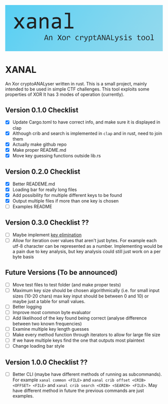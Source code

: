 ![xanal - an xor cryptoanalysis tool](img/banner.png)

# XANAL
An Xor cryptoANALyser written in rust. This is a small project, mainly intended to be used in simple CTF challenges. This tool exploits some properties of XOR  It has 3 modes of operation (currently). 

## Version 0.1.0 Checklist
- [x] Update Cargo.toml to have correct info, and make sure it is displayed in clap 
- [x] Although crib and search is implemented in `clap` and in rust, need to join them
- [x] Actually make github repo
- [x] Make proper README.md
- [x] Move key guessing functions outside lib.rs

## Version 0.2.0 Checklist
- [x] Better READEME.md
- [x] Loading bar for really long files
- [x] Add possibility for multiple different keys to be found
- [x] Output multiple files if more than one key is chosen
- [ ] Examples README

## Version 0.3.0 Checklist ??
- [ ] Maybe implement [key elimination](https://en.wikipedia.org/wiki/Vigen%C3%A8re_cipher#Key_elimination)
- [ ] Allow for iteration over values that aren't just bytes. For example each utf-8 character can be represented as a number. Implementing would be a pain due to key analysis, but key analysis could still just work on a per byte basis

## Future Versions (To be announced)
- [ ] Move test files to test folder (and make proper tests)
- [ ] Maximum key size should be chosen algorithmically (i.e. for small input sizes (10-20 chars) max key input should be between 0 and 10) or maybe just a table for small values.
- [ ] Better logging
- [ ] Improve most common byte evaluator
- [ ] Add likelihood of the key found being correct (analyse difference between two known frequencies)
- [ ] Examine multiple key length guesses
- [ ] Make every method function through iterators to allow for large file size
- [ ] If we have multiple keys find the one that outputs most plaintext
- [ ] Change loading bar style

## Version 1.0.0 Checklist ??
- [ ] Better CLI (maybe have different methods of running as subcommands). For example `xanal common <FILE>` and `xanal crib offset <CRIB> <OFFSET> <FILE>` and `xanal crib search <CRIB> <SEARCH> <FILE>`. May have different method in future the previous commands are just examples.
